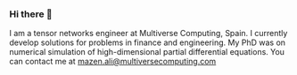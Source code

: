 ### Hi there 👋

I am a tensor networks engineer at Multiverse Computing, Spain. I currently develop solutions for problems in finance and engineering. My PhD was on numerical simulation of high-dimensional partial differential equations. You can contact me at mazen.ali@multiversecomputing.com
